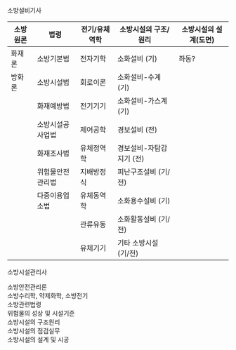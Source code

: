 
소방설비기사

| 소방원론 | 법령 | 전기/유체역학 | 소방시설의 구조/원리 | 소방시설의 설계(도면)
|-------|-----|-----------|-----------------|------------
| 화재론 | 소방기본법 | 전자기학 | 소화설비 (기) | 좌동?
| 방화론 | 소방시설법 | 회로이론 | 소화설비-수계 (기) |
| | 화재예방법 | 전기기기 | 소화설비-가스계 (기) |
| | 소방시설공사업법	| 제어공학 | 경보설비 (전) |
| | 화재조사법 | 유체정역학 | 경보설비-자탐감지기 (전) |
| | 위험물안전관리법 | 지배방정식 | 피난구조설비 (기/전) |
| | 다중이용업소법 | 유체동역학 | 소화용수설비 (기) | 
| | | 관류유동 | 소화활동설비 (기/전) | 
| | | 유체기기 | 기타 소방시설 (기/전) |
	
소방시설관리사

소방안전관리론  
소방수리학, 약제화학, 소방전기  
소방관련법령  
위험물의 성상 및 시설기준  
소방시설의 구조원리  
소방시설의 점검실무  
소방시설의 설계 및 시공  
